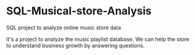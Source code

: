 # SQL-Musical-store-Analysis
SQL project to analyze online music store data

It's a project to analyze the music playlist database. We can help the store to understand business growth by answering questions.
